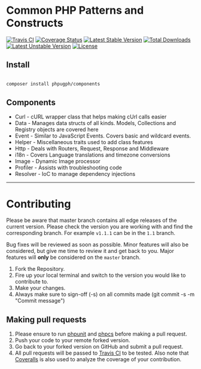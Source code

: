 # Common PHP Patterns and Constructs

[![Travis CI](https://travis-ci.org/phpugph/components.svg?branch=master)](https://travis-ci.org/phpugph/components)
[![Coverage Status](https://coveralls.io/repos/github/phpugph/components/badge.svg?branch=master)](https://coveralls.io/github/phpugph/components?branch=master)
[![Latest Stable Version](https://poser.pugx.org/phpugph/components/v/stable)](https://packagist.org/packages/phpugph/components)
[![Total Downloads](https://poser.pugx.org/phpugph/components/downloads)](https://packagist.org/packages/phpugph/components)
[![Latest Unstable Version](https://poser.pugx.org/phpugph/components/v/unstable)](https://packagist.org/packages/phpugph/components)
[![License](https://poser.pugx.org/phpugph/components/license)](https://packagist.org/packages/phpugph/components)

## Install

```bash

composer install phpugph/components

```

## Components

 - Curl - cURL wrapper class that helps making cUrl calls easier
 - Data - Manages data structs of all kinds. Models, Collections and Registry objects are covered here
 - Event - Similar to JavaScript Events. Covers basic and wildcard events.
 - Helper - Miscellaneous traits used to add class features
 - Http - Deals with Routers, Request, Response and Middleware
 - i18n - Covers Language translations and timezone conversions
 - Image - Dynamic Image processor
 - Profiler - Assists with troubleshooting code
 - Resolver - IoC to manage dependency injections

----

<a name="contributing"></a>
# Contributing

Please be aware that master branch contains all edge releases of the current version. Please check the version you are working with and find the corresponding branch. For example `v1.1.1` can be in the `1.1` branch.

Bug fixes will be reviewed as soon as possible. Minor features will also be considered, but give me time to review it and get back to you. Major features will **only** be considered on the `master` branch.

1. Fork the Repository.
2. Fire up your local terminal and switch to the version you would like to
contribute to.
3. Make your changes.
4. Always make sure to sign-off (-s) on all commits made (git commit -s -m "Commit message")

## Making pull requests

1. Please ensure to run [phpunit](https://phpunit.de/) and
[phpcs](https://github.com/squizlabs/PHP_CodeSniffer) before making a pull request.
2. Push your code to your remote forked version.
3. Go back to your forked version on GitHub and submit a pull request.
4. All pull requests will be passed to [Travis CI](https://travis-ci.org/phpugph/components) to be tested. Also note that [Coveralls](https://coveralls.io/github/phpugph/components) is also used to analyze the coverage of your contribution.
